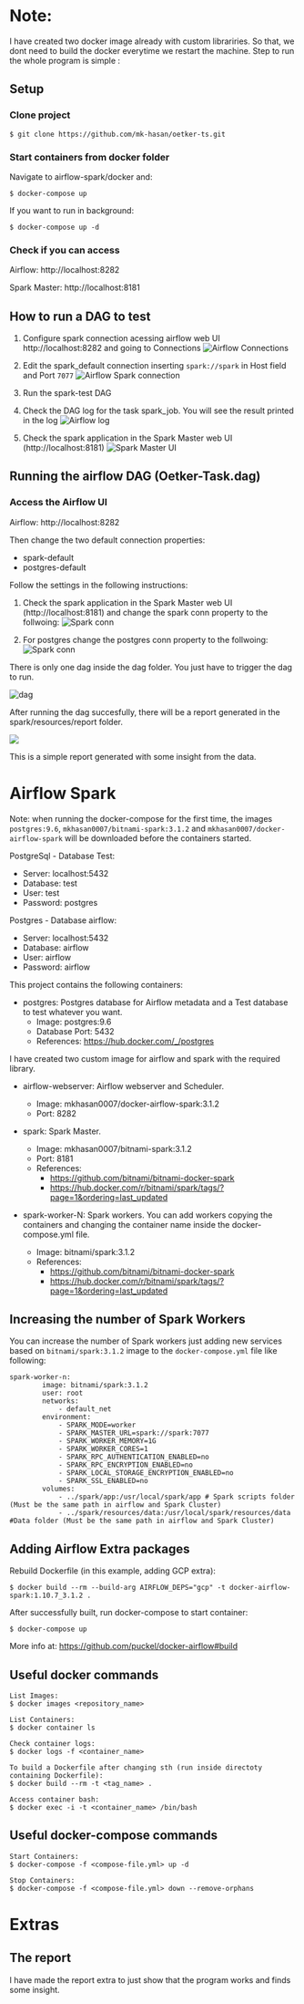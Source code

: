 # Note: 

I have created two docker image already with custom librariries. So that, we dont need to build the docker
everytime we restart the machine.
Step to run the whole program is simple :

## Setup

### Clone project

    $ git clone https://github.com/mk-hasan/oetker-ts.git

### Start containers from docker folder

Navigate to airflow-spark/docker and:

    $ docker-compose up

If you want to run in background:

    $ docker-compose up -d


### Check if you can access

Airflow: http://localhost:8282

Spark Master: http://localhost:8181




## How to run a DAG to test

1. Configure spark connection acessing airflow web UI http://localhost:8282 and going to Connections
   ![](./doc/airflow_connections_menu.png "Airflow Connections")

2. Edit the spark_default connection inserting `spark://spark` in Host field and Port `7077`
    ![](./doc/airflow_spark_connection.png "Airflow Spark connection")

3. Run the spark-test DAG
   
4. Check the DAG log for the task spark_job. You will see the result printed in the log
   ![](./doc/airflow_dag_log.png "Airflow log")

5. Check the spark application in the Spark Master web UI (http://localhost:8181)
   ![](./doc/spark_master_app.png "Spark Master UI")


## Running the airflow DAG (Oetker-Task.dag)

### Access the Airflow UI 
Airflow: http://localhost:8282

Then change the two default connection properties:

 - spark-default
 - postgres-default 

Follow the settings in the following instructions:

1. Check the spark application in the Spark Master web UI (http://localhost:8181) and change the
    spark conn property to the follwoing:
   ![](./doc/spark-conn.png "Spark conn")

1. For postgres change the postgres conn property to the follwoing:
   ![](./doc/postgres-conn.png "Spark conn")


There is only one dag inside the dag folder. You just have to trigger the dag to run. 

![](./doc/ot-dag.png "dag")

After running the dag succesfully, there will be a report generated in the spark/resources/report folder.

![](/doc/report.png)

This is a simple report generated with some insight from the data.


# Airflow Spark


Note: when running the docker-compose for the first time, the images `postgres:9.6`, `mkhasan0007/bitnami-spark:3.1.2` and `mkhasan0007/docker-airflow-spark` will be downloaded before the containers started.



PostgreSql - Database Test:

* Server: localhost:5432
* Database: test
* User: test
* Password: postgres

Postgres - Database airflow:

* Server: localhost:5432
* Database: airflow
* User: airflow
* Password: airflow

This project contains the following containers:

* postgres: Postgres database for Airflow metadata and a Test database to test whatever you want.
    * Image: postgres:9.6
    * Database Port: 5432
    * References: https://hub.docker.com/_/postgres


I have created two custom image for airflow and spark with the required library.

* airflow-webserver: Airflow webserver and Scheduler.
    * Image: mkhasan0007/docker-airflow-spark:3.1.2
    * Port: 8282

* spark: Spark Master.
    * Image: mkhasan0007/bitnami-spark:3.1.2
    * Port: 8181
    * References: 
      * https://github.com/bitnami/bitnami-docker-spark
      * https://hub.docker.com/r/bitnami/spark/tags/?page=1&ordering=last_updated

* spark-worker-N: Spark workers. You can add workers copying the containers and changing the container name inside the docker-compose.yml file.
    * Image: bitnami/spark:3.1.2
    * References: 
      * https://github.com/bitnami/bitnami-docker-spark
      * https://hub.docker.com/r/bitnami/spark/tags/?page=1&ordering=last_updated
      

## Increasing the number of Spark Workers

You can increase the number of Spark workers just adding new services based on `bitnami/spark:3.1.2` image to the `docker-compose.yml` file like following:

```
spark-worker-n:
        image: bitnami/spark:3.1.2
        user: root
        networks:
            - default_net
        environment:
            - SPARK_MODE=worker
            - SPARK_MASTER_URL=spark://spark:7077
            - SPARK_WORKER_MEMORY=1G
            - SPARK_WORKER_CORES=1
            - SPARK_RPC_AUTHENTICATION_ENABLED=no
            - SPARK_RPC_ENCRYPTION_ENABLED=no
            - SPARK_LOCAL_STORAGE_ENCRYPTION_ENABLED=no
            - SPARK_SSL_ENABLED=no
        volumes:
            - ../spark/app:/usr/local/spark/app # Spark scripts folder (Must be the same path in airflow and Spark Cluster)
            - ../spark/resources/data:/usr/local/spark/resources/data #Data folder (Must be the same path in airflow and Spark Cluster)

```

## Adding Airflow Extra packages

Rebuild Dockerfile (in this example, adding GCP extra):

    $ docker build --rm --build-arg AIRFLOW_DEPS="gcp" -t docker-airflow-spark:1.10.7_3.1.2 .

After successfully built, run docker-compose to start container:

    $ docker-compose up

More info at: https://github.com/puckel/docker-airflow#build

## Useful docker commands

    List Images:
    $ docker images <repository_name>

    List Containers:
    $ docker container ls

    Check container logs:
    $ docker logs -f <container_name>

    To build a Dockerfile after changing sth (run inside directoty containing Dockerfile):
    $ docker build --rm -t <tag_name> .

    Access container bash:
    $ docker exec -i -t <container_name> /bin/bash

## Useful docker-compose commands

    Start Containers:
    $ docker-compose -f <compose-file.yml> up -d

    Stop Containers:
    $ docker-compose -f <compose-file.yml> down --remove-orphans
    
# Extras
## The report
I have made the report extra to just show that the program works and finds some insight.
